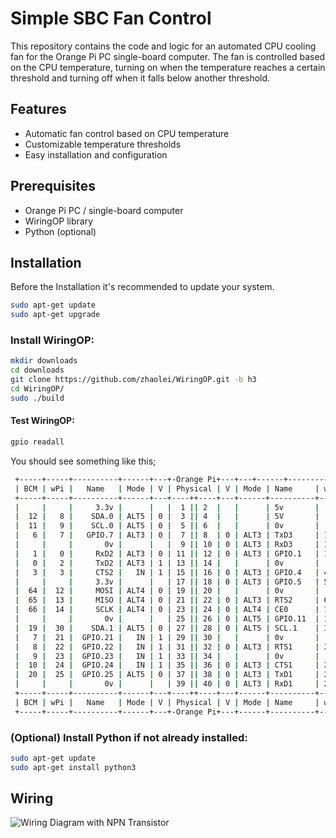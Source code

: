 
# Simple SBC Fan Control

This repository contains the code and logic for an automated CPU cooling fan for the Orange Pi PC single-board computer. The fan is controlled based on the CPU temperature, turning on when the temperature reaches a certain threshold and turning off when it falls below another threshold.


## Features

- Automatic fan control based on CPU temperature
- Customizable temperature thresholds
- Easy installation and configuration

  
## Prerequisites

- Orange Pi PC / single-board computer
- WiringOP library
- Python (optional)

  
## Installation
Before the Installation it's recommended to update your system.

 ```bash 
sudo apt-get update
sudo apt-get upgrade
```

### Install WiringOP:


 ```bash 
mkdir downloads
cd downloads
git clone https://github.com/zhaolei/WiringOP.git -b h3
cd WiringOP/
sudo ./build
```

#### Test WiringOP:

```bash 
gpio readall
```
You should see something like this;
```bash 
 +-----+-----+----------+------+---+-Orange Pi+---+---+------+---------+-----+--+
 | BCM | wPi |   Name   | Mode | V | Physical | V | Mode | Name     | wPi | BCM |
 +-----+-----+----------+------+---+----++----+---+------+----------+-----+-----+
 |     |     |     3.3v |      |   |  1 || 2  |   |      | 5v       |     |     |
 |  12 |   8 |    SDA.0 | ALT5 | 0 |  3 || 4  |   |      | 5V       |     |     |
 |  11 |   9 |    SCL.0 | ALT5 | 0 |  5 || 6  |   |      | 0v       |     |     |
 |   6 |   7 |   GPIO.7 | ALT3 | 0 |  7 || 8  | 0 | ALT3 | TxD3     | 15  | 13  |
 |     |     |       0v |      |   |  9 || 10 | 0 | ALT3 | RxD3     | 16  | 14  |
 |   1 |   0 |     RxD2 | ALT3 | 0 | 11 || 12 | 0 | ALT3 | GPIO.1   | 1   | 110 |
 |   0 |   2 |     TxD2 | ALT3 | 1 | 13 || 14 |   |      | 0v       |     |     |
 |   3 |   3 |     CTS2 |   IN | 1 | 15 || 16 | 0 | ALT3 | GPIO.4   | 4   | 68  |
 |     |     |     3.3v |      |   | 17 || 18 | 0 | ALT3 | GPIO.5   | 5   | 71  |
 |  64 |  12 |     MOSI | ALT4 | 0 | 19 || 20 |   |      | 0v       |     |     |
 |  65 |  13 |     MISO | ALT4 | 0 | 21 || 22 | 0 | ALT3 | RTS2     | 6   | 2   |
 |  66 |  14 |     SCLK | ALT4 | 0 | 23 || 24 | 0 | ALT4 | CE0      | 10  | 67  |
 |     |     |       0v |      |   | 25 || 26 | 0 | ALT5 | GPIO.11  | 11  | 21  |
 |  19 |  30 |    SDA.1 | ALT5 | 0 | 27 || 28 | 0 | ALT5 | SCL.1    | 31  | 18  |
 |   7 |  21 |  GPIO.21 |   IN | 1 | 29 || 30 |   |      | 0v       |     |     |
 |   8 |  22 |  GPIO.22 |   IN | 1 | 31 || 32 | 0 | ALT3 | RTS1     | 26  | 200 |
 |   9 |  23 |  GPIO.23 |   IN | 1 | 33 || 34 |   |      | 0v       |     |     |
 |  10 |  24 |  GPIO.24 |   IN | 1 | 35 || 36 | 0 | ALT3 | CTS1     | 27  | 201 |
 |  20 |  25 |  GPIO.25 | ALT5 | 0 | 37 || 38 | 0 | ALT3 | TxD1     | 28  | 198 |
 |     |     |       0v |      |   | 39 || 40 | 0 | ALT3 | RxD1     | 29  | 199 |
 +-----+-----+----------+------+---+----++----+---+------+----------+-----+-----+
 | BCM | wPi |   Name   | Mode | V | Physical | V | Mode | Name     | wPi | BCM |
 +-----+-----+----------+------+---+-Orange Pi+---+------+----------+-----+-----+


```

### (Optional) Install Python if not already installed:

```bash 
sudo apt-get update
sudo apt-get install python3
```
## Wiring

![Wiring Diagram with NPN Transistor ](github.com/devreyakan/Simple_SBC_Fan_Control/blob/main/IMG/IMG_5906.png)

  
